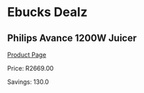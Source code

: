 
# Ebucks Dealz
## Philips Avance 1200W Juicer
[Product Page](https://www.ebucks.com/web/shop/productSelected.do?prodId=373552424&catId=704987863)

Price: R2669.00

Savings: 130.0


	